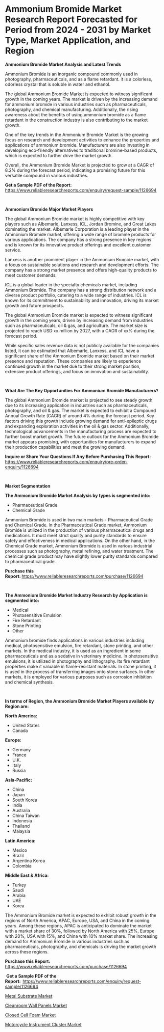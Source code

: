 <p><h1>Ammonium Bromide Market Research Report Forecasted for Period from 2024 -  2031 by Market Type, Market Application, and Region</h1></p><p><strong>Ammonium Bromide Market Analysis and Latest Trends</strong></p>
<p><p>Ammonium Bromide is an inorganic compound commonly used in photography, pharmaceuticals, and as a flame retardant. It is a colorless, odorless crystal that is soluble in water and ethanol.</p><p>The global Ammonium Bromide Market is expected to witness significant growth in the coming years. The market is driven by the increasing demand for ammonium bromide in various industries such as pharmaceuticals, photography, and chemical manufacturing. Additionally, the rising awareness about the benefits of using ammonium bromide as a flame retardant in the construction industry is also contributing to the market growth.</p><p>One of the key trends in the Ammonium Bromide Market is the growing focus on research and development activities to enhance the properties and applications of ammonium bromide. Manufacturers are also investing in developing eco-friendly alternatives to traditional bromine-based products, which is expected to further drive the market growth.</p><p>Overall, the Ammonium Bromide Market is projected to grow at a CAGR of 8.2% during the forecast period, indicating a promising future for this versatile compound in various industries.</p></p>
<p><strong>Get a Sample PDF of the Report:&nbsp;</strong> <a href="https://www.reliableresearchreports.com/enquiry/request-sample/1126694">https://www.reliableresearchreports.com/enquiry/request-sample/1126694</a></p>
<p>&nbsp;</p>
<p><strong>Ammonium Bromide Major Market Players</strong></p>
<p><p>The global Ammonium Bromide market is highly competitive with key players such as Albemarle, Lanxess, ICL, Jordan Bromine, and Great Lakes dominating the market. Albemarle Corporation is a leading player in the Ammonium Bromide market, offering a wide range of bromine products for various applications. The company has a strong presence in key regions and is known for its innovative product offerings and excellent customer service.</p><p>Lanxess is another prominent player in the Ammonium Bromide market, with a focus on sustainable solutions and research and development efforts. The company has a strong market presence and offers high-quality products to meet customer demands.</p><p>ICL is a global leader in the specialty chemicals market, including Ammonium Bromide. The company has a strong distribution network and a diverse product portfolio, catering to a wide range of industries. ICL is known for its commitment to sustainability and innovation, driving its market growth and future prospects.</p><p>The global Ammonium Bromide market is expected to witness significant growth in the coming years, driven by increasing demand from industries such as pharmaceuticals, oil & gas, and agriculture. The market size is projected to reach USD xx million by 2027, with a CAGR of xx% during the forecast period.</p><p>While specific sales revenue data is not publicly available for the companies listed, it can be estimated that Albemarle, Lanxess, and ICL have a significant share of the Ammonium Bromide market based on their market presence and reputation. These companies are likely to experience continued growth in the market due to their strong market position, extensive product offerings, and focus on innovation and sustainability.</p></p>
<p>&nbsp;</p>
<p><strong>What Are The Key Opportunities For Ammonium Bromide Manufacturers?</strong></p>
<p><p>The global Ammonium Bromide market is projected to see steady growth due to its increasing application in industries such as pharmaceuticals, photography, and oil & gas. The market is expected to exhibit a Compound Annual Growth Rate (CAGR) of around 4% during the forecast period. Key factors driving this growth include growing demand for anti-epileptic drugs and expanding exploration activities in the oil & gas sector. Additionally, technological advancements in the manufacturing process are expected to further boost market growth. The future outlook for the Ammonium Bromide market appears promising, with opportunities for manufacturers to expand their production capabilities and meet the growing demand.</p></p>
<p><strong>Inquire or Share Your Questions If Any Before Purchasing This Report:</strong> <a href="https://www.reliableresearchreports.com/enquiry/pre-order-enquiry/1126694">https://www.reliableresearchreports.com/enquiry/pre-order-enquiry/1126694</a></p>
<p>&nbsp;</p>
<p><strong>Market Segmentation</strong></p>
<p><strong>The Ammonium Bromide Market Analysis by types is segmented into:</strong></p>
<p><ul><li>Pharmaceutical Grade</li><li>Chemical Grade</li></ul></p>
<p><p>Ammonium Bromide is used in two main markets - Pharmaceutical Grade and Chemical Grade. In the Pharmaceutical Grade market, Ammonium Bromide is utilized in the production of various pharmaceutical drugs and medications. It must meet strict quality and purity standards to ensure safety and effectiveness in medical applications. On the other hand, in the Chemical Grade market, Ammonium Bromide is used in various industrial processes such as photography, metal refining, and water treatment. The chemical grade product may have slightly lower purity standards compared to pharmaceutical grade.</p></p>
<p><strong>Purchase this Report:&nbsp;</strong><a href="https://www.reliableresearchreports.com/purchase/1126694">https://www.reliableresearchreports.com/purchase/1126694</a></p>
<p>&nbsp;</p>
<p><strong>The Ammonium Bromide Market Industry Research by Application is segmented into:</strong></p>
<p><ul><li>Medical</li><li>Photosensitive Emulsion</li><li>Fire Retardant</li><li>Stone Printing</li><li>Other</li></ul></p>
<p><p>Ammonium bromide finds applications in various industries including medical, photosensitive emulsion, fire retardant, stone printing, and other markets. In the medical industry, it is used as an ingredient in some pharmaceuticals and as a sedative in veterinary medicine. In photosensitive emulsions, it is utilized in photography and lithography. Its fire retardant properties make it valuable in flame-resistant materials. In stone printing, it is used in the process of transferring images onto stone surfaces. In other markets, it is employed for various purposes such as corrosion inhibition and chemical synthesis.</p></p>
<p>&nbsp;</p>
<p><strong>In terms of Region, the Ammonium Bromide Market Players available by Region are:</strong></p>
<p>
    <p> <strong> North America: </strong>
        <ul>
            <li>United States</li>
            <li>Canada</li>
        </ul>
        </p> 
    <p> <strong> Europe: </strong>
        <ul>
            <li>Germany</li>
            <li>France</li>
            <li>U.K.</li>
            <li>Italy</li>
            <li>Russia</li>
        </ul>
        </p> 
    <p> <strong> Asia-Pacific: </strong>
        <ul>
            <li>China</li>
            <li>Japan</li>
            <li>South Korea</li>
            <li>India</li>
            <li>Australia</li>
            <li>China Taiwan</li>
            <li>Indonesia</li>
            <li>Thailand</li>
            <li>Malaysia</li>
        </ul>
        </p> 
    <p> <strong> Latin America: </strong>
        <ul>
            <li>Mexico</li>
            <li>Brazil</li>
            <li>Argentina Korea</li>
            <li>Colombia</li>
        </ul>
        </p> 
    <p> <strong> Middle East & Africa: </strong>
        <ul>
            <li>Turkey</li>
            <li>Saudi</li>
            <li>Arabia</li>
            <li>UAE</li>
            <li>Korea</li>
        </ul>
    </p>
    </p>
<p><p>The Ammonium Bromide market is expected to exhibit robust growth in the regions of North America, APAC, Europe, USA, and China in the coming years. Among these regions, APAC is anticipated to dominate the market with a market share of 30%, followed by North America with 25%, Europe with 20%, USA with 15%, and China with 10% market share. The increasing demand for Ammonium Bromide in various industries such as pharmaceuticals, photography, and chemicals is driving the market growth across these regions.</p></p>
<p><strong>Purchase this Report: </strong><a href="https://www.reliableresearchreports.com/purchase/1126694">https://www.reliableresearchreports.com/purchase/1126694</a></p>
<p>&nbsp;<strong>Get a Sample PDF of the Report:&nbsp;&nbsp;</strong><a href="https://www.reliableresearchreports.com/enquiry/request-sample/1126694">https://www.reliableresearchreports.com/enquiry/request-sample/1126694</a></p>
<p><strong></strong></p>
<p><p><a href="https://view.publitas.com/reportprime-1/metal-substrate-market-with-the-goal-of-estimating-the-market-size-and-future-growth-potential-of-various-market-segments-based-on-component-applications-end-user-and-region/">Metal Substrate Market</a></p><p><a href="https://lydian-appliance-61d.notion.site/Cleanroom-Wall-Panels-Market-Growth-Market-Trends-COVID-19-Impact-and-Forecasts-for-period-from-2-92cfec90f80b40f8bb500c55232fdac8">Cleanroom Wall Panels Market</a></p><p><a href="https://github.com/Sherrillcrooksxa8i18ucf2m/Market-Research-Report-List-1/blob/main/closed-cell-foam-market.md">Closed Cell Foam Market</a></p><p><a href="https://view.publitas.com/reportprime-1/motorcycle-instrument-cluster-market-offers-provide-insightful-data-for-the-time-period-from-2023-to-2030-and-also-provide-analysis-based-on-application-type-and-region/">Motorcycle Instrument Cluster Market</a></p></p>